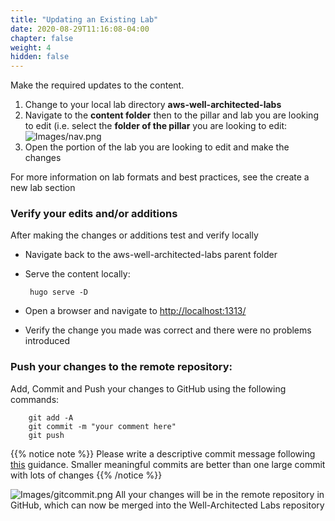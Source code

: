 ```yaml
---
title: "Updating an Existing Lab"
date: 2020-08-29T11:16:08-04:00
chapter: false
weight: 4
hidden: false
---
```


Make the required updates to the content.

1. Change to your local lab directory **aws-well-architected-labs**
2. Navigate to the **content folder** then to the pillar and lab you are looking to edit (i.e. select the **folder of the pillar** you are looking to edit:
  ![Images/nav.png](/Contributing/Images/nav.png?classes=lab_picture_small)
3. Open the portion of the lab you are looking to edit and make the changes

For more information on lab formats and best practices, see the create a new lab section

### Verify your edits and/or additions
After making the changes or additions test and verify locally
 - Navigate back to the aws-well-architected-labs parent folder
 - Serve the content locally:

        hugo serve -D

 - Open a browser and navigate to [http://localhost:1313/](http://localhost:1313/)
 - Verify the change you made was correct and there were no problems introduced

### Push your changes to the remote repository:
Add, Commit and Push your changes to GitHub using the following commands:

        git add -A
        git commit -m "your comment here"
        git push

{{% notice note %}}
Please write a descriptive commit message following [this](https://git-scm.com/book/en/v2/Distributed-Git-Contributing-to-a-Project) guidance. Smaller meaningful commits are better than one large commit with lots of changes
{{% /notice %}}

  ![Images/gitcommit.png](/Contributing/Images/gitcommit.png?classes=lab_picture_small)
All your changes will be in the remote repository in GitHub, which can now be merged into the Well-Architected Labs repository
